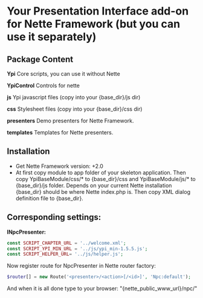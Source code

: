 Your Presentation Interface add-on for Nette Framework (but you can use it separately)  
===================

Package Content
-------------------

**Ypi**
Core scripts, you can use it without Nette

**YpiControl**
Controls for nette 

**js**
Ypi javascript files (copy into your {base_dir}/js dir)

**css**
Stylesheet files (copy into your {base_dir}/css dir)

**presenters**
Demo presenters for Nette Framework.

**templates**
Templates for Nette presenters.

Installation 
-------------------

- Get Nette Framework version: +2.0 
- At first copy module to app folder of your skeleton application. Then copy YpiBaseModule/css/* to {base_dir}/css and YpiBaseModule/js/* to {base_dir}/js folder. 
Depends on your current Nette installation {base_dir} should be where Nette index.php is. Then copy XML dialog definition file to {base_dir}. 

Corresponding settings:
-------------------

**INpcPresenter:**

```php
const SCRIPT_CHAPTER_URL = '../welcome.xml';
const SCRIPT_YPI_MIN_URL = '../js/ypi_min-1.5.5.js';
const SCRIPT_HELPER_URL= '../js/helper.js';
```

Now register route for NpcPresenter in Nette router factory:

```php
$router[] = new Route('<presenter>/<action>[/<id>]', 'Npc:default');
```

And when it is all done type to your browser: "{nette_public_www_url}/npc/"
